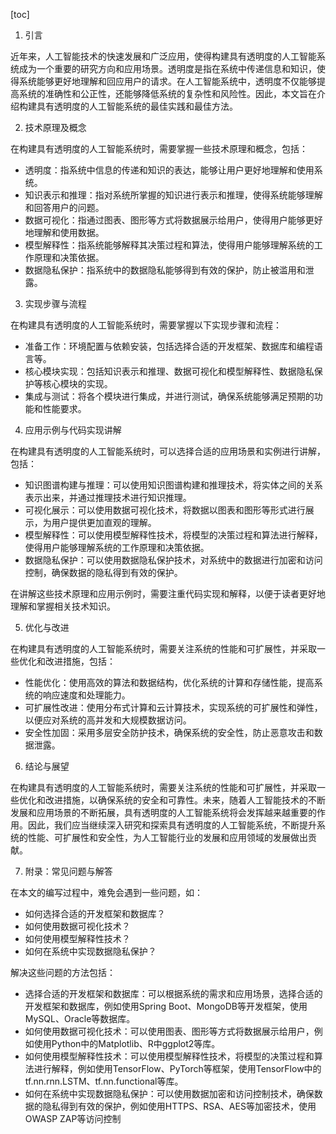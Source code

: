 
[toc]                    
                
                
1. 引言

近年来，人工智能技术的快速发展和广泛应用，使得构建具有透明度的人工智能系统成为一个重要的研究方向和应用场景。透明度是指在系统中传递信息和知识，使得系统能够更好地理解和回应用户的请求。在人工智能系统中，透明度不仅能够提高系统的准确性和公正性，还能够降低系统的复杂性和风险性。因此，本文旨在介绍构建具有透明度的人工智能系统的最佳实践和最佳方法。

2. 技术原理及概念

在构建具有透明度的人工智能系统时，需要掌握一些技术原理和概念，包括：

- 透明度：指系统中信息的传递和知识的表达，能够让用户更好地理解和使用系统。
- 知识表示和推理：指对系统所掌握的知识进行表示和推理，使得系统能够理解和回答用户的问题。
- 数据可视化：指通过图表、图形等方式将数据展示给用户，使得用户能够更好地理解和使用数据。
- 模型解释性：指系统能够解释其决策过程和算法，使得用户能够理解系统的工作原理和决策依据。
- 数据隐私保护：指系统中的数据隐私能够得到有效的保护，防止被滥用和泄露。

3. 实现步骤与流程

在构建具有透明度的人工智能系统时，需要掌握以下实现步骤和流程：

- 准备工作：环境配置与依赖安装，包括选择合适的开发框架、数据库和编程语言等。
- 核心模块实现：包括知识表示和推理、数据可视化和模型解释性、数据隐私保护等核心模块的实现。
- 集成与测试：将各个模块进行集成，并进行测试，确保系统能够满足预期的功能和性能要求。

4. 应用示例与代码实现讲解

在构建具有透明度的人工智能系统时，可以选择合适的应用场景和实例进行讲解，包括：

- 知识图谱构建与推理：可以使用知识图谱构建和推理技术，将实体之间的关系表示出来，并通过推理技术进行知识推理。
- 可视化展示：可以使用数据可视化技术，将数据以图表和图形等形式进行展示，为用户提供更加直观的理解。
- 模型解释性：可以使用模型解释性技术，将模型的决策过程和算法进行解释，使得用户能够理解系统的工作原理和决策依据。
- 数据隐私保护：可以使用数据隐私保护技术，对系统中的数据进行加密和访问控制，确保数据的隐私得到有效的保护。

在讲解这些技术原理和应用示例时，需要注重代码实现和解释，以便于读者更好地理解和掌握相关技术知识。

5. 优化与改进

在构建具有透明度的人工智能系统时，需要关注系统的性能和可扩展性，并采取一些优化和改进措施，包括：

- 性能优化：使用高效的算法和数据结构，优化系统的计算和存储性能，提高系统的响应速度和处理能力。
- 可扩展性改进：使用分布式计算和云计算技术，实现系统的可扩展性和弹性，以便应对系统的高并发和大规模数据访问。
- 安全性加固：采用多层安全防护技术，确保系统的安全性，防止恶意攻击和数据泄露。

6. 结论与展望

在构建具有透明度的人工智能系统时，需要关注系统的性能和可扩展性，并采取一些优化和改进措施，以确保系统的安全和可靠性。未来，随着人工智能技术的不断发展和应用场景的不断拓展，具有透明度的人工智能系统将会发挥越来越重要的作用。因此，我们应当继续深入研究和探索具有透明度的人工智能系统，不断提升系统的性能、可扩展性和安全性，为人工智能行业的发展和应用领域的发展做出贡献。

7. 附录：常见问题与解答

在本文的编写过程中，难免会遇到一些问题，如：

- 如何选择合适的开发框架和数据库？
- 如何使用数据可视化技术？
- 如何使用模型解释性技术？
- 如何在系统中实现数据隐私保护？

解决这些问题的方法包括：

- 选择合适的开发框架和数据库：可以根据系统的需求和应用场景，选择合适的开发框架和数据库，例如使用Spring Boot、MongoDB等开发框架，使用MySQL、Oracle等数据库。
- 如何使用数据可视化技术：可以使用图表、图形等方式将数据展示给用户，例如使用Python中的Matplotlib、R中ggplot2等库。
- 如何使用模型解释性技术：可以使用模型解释性技术，将模型的决策过程和算法进行解释，例如使用TensorFlow、PyTorch等框架，使用TensorFlow中的tf.nn.rnn.LSTM、tf.nn.functional等库。
- 如何在系统中实现数据隐私保护：可以使用数据加密和访问控制技术，确保数据的隐私得到有效的保护，例如使用HTTPS、RSA、AES等加密技术，使用OWASP ZAP等访问控制

